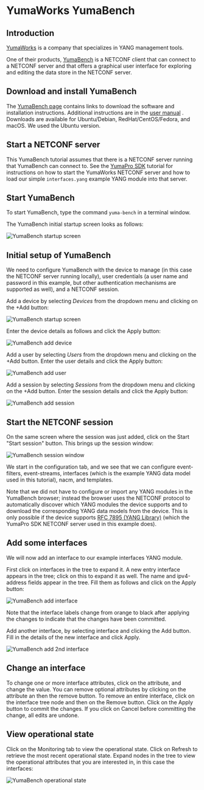 # YumaWorks YumaBench

## Introduction

[YumaWorks](https://www.yumaworks.com/) is a company that specializes in YANG management tools.

One of their products,
[YumaBench](https://www.yumaworks.com/tools/yumabench/)
is a 
NETCONF client that can connect to a NETCONF server and that offers a graphical user interface
for exploring and editing the data store in the NETCONF server.

## Download and install YumaBench

The
[YumaBench page](https://www.yumaworks.com/tools/yumabench/)
contains links to download the software and installation instructions.
Additional instructions are in the
[user manual](https://www.yumaworks.com/pub/docs/yumabench/yumabench-user-manual.pdf)
.
Downloads are available for Ubuntu/Debian, RedHat/CentOS/Fedora, and macOS.
We used the Ubuntu version.

## Start a NETCONF server

This YumaBench tutorial assumes that there is a NETCONF server running that YumaBench can
connect to.
See the
[YumaPro SDK](yuma-pro-sdk.md)
tutorial for instructions on how to start the YumaWorks NETCONF server and how to load
our simple `interfaces.yang` example YANG module into that server.

## Start YumaBench

To start YumaBench, type the command `yuma-bench` in a terminal window.

The YumaBench initial startup screen looks as follows:

![YumaBench startup screen](figures/yumabench-startup.png)

## Initial setup of YumaBench

We need to configure YumaBench with the device to manage (in this case the NETCONF server running
locally), user credentials (a user name and password in this example, but other authentication
mechanisms are supported as well), and a NETCONF session.

Add a device by selecting _Devices_ from the dropdown menu and clicking on the +Add button:

![YumaBench startup screen](figures/yumabench-select-devices.png)

Enter the device details as follows and click the Apply button:

![YumaBench add device](figures/yumabench-add-device.png)

Add a user by selecting _Users_ from the dropdown menu and clicking on the +Add button.
Enter the user details and click the Apply button:

![YumaBench add user](figures/yumabench-add-user.png)

Add a session by selecting _Sessions_ from the dropdown menu and clicking on the +Add button.
Enter the session details and click the Apply button:

![YumaBench add session](figures/yumabench-add-session.png)

## Start the NETCONF session

On the same screen where the session was just added, click on the Start "Start session" button.
This brings up the session window:

![YumaBench session window](figures/yumabench-session-window.png)

We start in the configuration tab, and we see that we can configure event-filters, event-streams,
interfaces (which is the example YANG data model used in this tutorial), nacm, and templates.

Note that we did not have to configure or import any YANG modules in the YumaBench browser;
instead the browser uses the NETCONF protocol to automatically discover which YANG modules
the device supports and to download the corresponding YANG data models from the device.
This is only possible if the device supports
[RFC 7895 (YANG Library)](https://datatracker.ietf.org/doc/rfc8525/)
(which the YumaPro SDK NETCONF server used
in this example does).

## Add some interfaces

We will now add an interface to our example interfaces YANG module.

First click on interfaces in the tree to expand it.
A new entry interface appears in the tree; click on this to expand it as well.
The name and ipv4-address fields appear in the tree.
Fill them as follows and click on the Apply button:

![YumaBench add interface](figures/yumabench-add-interface.png)

Note that the interface labels change from orange to black after applying the changes to
indicate that the changes have been committed.

Add another interface, by selecting interface and clicking the Add button.
Fill in the details of the new interface and click Apply.

![YumaBench add 2nd interface](figures/yumabench-add-2nd-interface.png)

## Change an interface

To change one or more interface attributes, click on the attribute, and change the value.
You can remove optional attributes by clicking on the attribute an then the remove button.
To remove an entire interface, click on the interface tree node and then on the Remove button.
Click on the Apply button to commit the changes.
If you click on Cancel before committing the change, all edits are undone.

## View operational state

Click on the Monitoring tab to view the operational state.
Click on Refresh to retrieve the most recent operational state.
Expand nodes in the tree to view the operational attributes that you are interested in, in this
case the interfaces:

![YumaBench operational state](figures/yumabench-operational-state.png)




